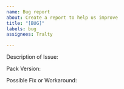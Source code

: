 ```yaml
---
name: Bug report
about: Create a report to help us improve
title: "[BUG]"
labels: bug
assignees: Tralty

---
```


Description of Issue:

Pack Version:

Possible Fix or Workaround:
